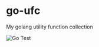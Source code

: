 # go-ufc

My golang utility function collection

![Go Test](https://github.com/staugur/go-ufc/workflows/Go%20Test/badge.svg)
